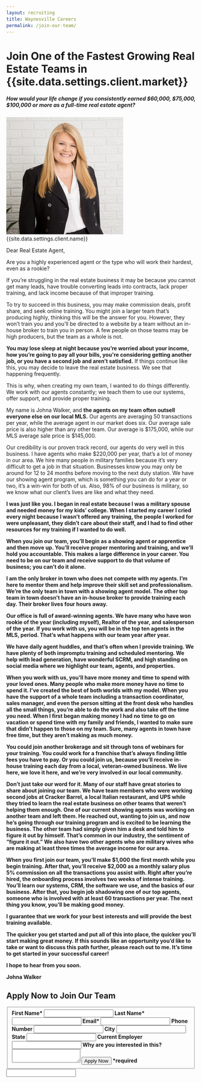```yaml
---
layout: recruiting
title: Waynesville Careers
permalink: /join-our-team/
---
```


<div class="recruiting-page">
<h1 class="join-us">Join One of the Fastest Growing Real Estate Teams in {{site.data.settings.client.market}}</h1>
<h5 class="join-us-subtitle">How would your life change if you consistently earned $60,000, $75,000, $100,000 or more as a full-time real estate agent?</h5>
<div class="recruiting-photo">
<span class="client-image-container">
<img src="/img/headshot.jpg" alt="{{site.data.settings.client.name}}" class="client-image"/>
</span>
<figcaption class="caption">{{site.data.settings.client.name}}</figcaption>
</div>


<p>Dear Real Estate Agent,</p>

<p>Are you a highly experienced agent or the type who will work their hardest, even as a rookie? </p>

<p>If you’re struggling in the real estate business it may be because you cannot get many leads, have trouble converting leads into contracts, lack proper training, and lack income because of that improper training.</p>

<p>To try to succeed in this business, you may make commission deals, profit share, and seek online training. You might join a larger team that’s producing highly, thinking this will be the answer for you. However, they won’t train you and you’ll be directed to a website by a team without an in-house broker to train you in person. A few people on those teams may be high producers, but the team as a whole is not.</p>

<p><strong>You may lose sleep at night because you’re worried about your income, how you’re going to pay all your bills, you're considering getting another job, or you have a second job and aren’t satisfied.</strong> If things continue like this, you may decide to leave the real estate business. We see that happening frequently.</p>

<p>This is why, when creating my own team, I wanted to do things differently. We work with our agents constantly; we teach them to use our systems, offer support, and provide proper training.</p>

<p>My name is Johna Walker, and <strong>the agents on my team often outsell everyone else on our local MLS.</strong> Our agents are averaging 50 transactions per year, while the average agent in our market does six. Our average sale price is also higher than any other team. Our average is $175,000, while our MLS average sale price is $145,000.</p>

<p>Our credibility is our proven track record, our agents do very well in this business. I have agents who make $220,000 per year, that’s a lot of money in our area. We hire many people in military families because it’s very difficult to get a job in that situation. Businesses know you may only be around for 12 to 24 months before moving to the next duty station. We have our showing agent program, which is something you can do for a year or two, it’s a win-win for both of us. Also, 98% of our business is military, so we know what our client’s lives are like and what they need. </p>

<p><strong>I was just like you. I began in real estate because I was a military spouse and needed money for my kids’ college. When I started my career I cried every night because I wasn’t offered any training, the people I worked for were unpleasant, they didn’t care about their staff, and I had to find other resources for my training if I wanted to do well. </p>

<p><strong>When you join our team, you’ll begin as a showing agent or apprentice and then move up.</strong> You’ll receive proper mentoring and training, and we’ll hold you accountable. This makes a large difference in your career. You need to be on our team and receive support to do that volume of business; <strong>you can’t do it alone.</strong> </p>

<p>I am the only broker in town who does not compete with my agents. I’m here to mentor them and help improve their skill set and professionalism. We’re the only team in town with a showing agent model. The other top team in town doesn’t have an in-house broker to provide training each day. Their broker lives four hours away. </p>

<p>Our office is full of award-winning agents. We have many who have won rookie of the year (including myself), Realtor of the year, and salesperson of the year. <strong>If you work with us, you will be in the top ten agents in the MLS,</strong> period. That’s what happens with our team year after year. </p>

<p>We have daily agent huddles, and that’s often when I provide training. We have plenty of both impromptu training and scheduled mentoring. We help with lead generation, have wonderful SCRM, and high standing on social media where we highlight our team, agents, and properties. </p>

<p>When you work with us, you’ll have more money and time to spend with your loved ones. Many people who make more money have no time to spend it. I’ve created the best of both worlds with my model. When you have the support of a whole team including a transaction coordinator, sales manager, and even the person sitting at the front desk who handles all the small things, you’re able to do the work and also take off the time you need. When I first began making money I had no time to go on vacation or spend time with my family and friends, I wanted to make sure that didn’t happen to those on my team. Sure, many agents in town have free time, but they aren’t making as much money. </p>

<p>You could join another brokerage and sit through tons of webinars for your training. You could work for a franchise that’s always finding little fees you have to pay. Or you could join us, because <strong>you’ll receive in-house training each day from a local, veteran-owned business.</strong> We live here, we love it here, and we’re very involved in our local community. </p>

<p>Don’t just take our word for it. Many of our staff have great stories to share about joining our team. We have team members who were working second jobs at Cracker Barrel, a local Italian restaurant, and UPS while they tried to learn the real estate business on other teams that weren’t helping them enough. One of our current showing agents was working on another team and left them. He reached out, wanting to join us, and now he’s going through our training program and is excited to be learning the business. The other team had simply given him a desk and told him to figure it out by himself. <strong>That’s common in our industry, the sentiment of “figure it out.”</strong> We also have two other agents who are military wives who are making at least three times the average income for our area. </p>

<p><strong>When you first join our team, you’ll make $1,000 the first month while you begin training.</strong> After that, you’ll receive $2,000 as a monthly salary plus 5% commission on all the transactions you assist with. Right after you’re hired, the onboarding process involves two weeks of intense training. You’ll learn our systems, CRM, the software we use, and the basics of our business. After that, you begin job shadowing one of our top agents, someone who is involved with at least 60 transactions per year. The next thing you know, you’ll be making good money. </p>

<p><strong>I guarantee that we work for your best interests and will provide the best training available.</strong></p>

<p>The quicker you get started and put all of this into place, the quicker you’ll start making great money. If this sounds like an opportunity you’d like to take or want to discuss this path further, please reach out to me. It’s time to get started in your successful career! </p>

<p>I hope to hear from you soon.</p>

<p>Johna Walker</p>




<h2 class="recruiting">Apply Now to Join Our Team</h2>

<form method="post" class="home-value cta-forms" action="https://formspree.io/{{site.data.settings.client.email}}" onsubmit="return setReturn()">
					<fieldset><label for="firstname">First Name*</label> <input type="text" required="" name="firstname" /> <label for="lastname">Last Name*</label> <input type="text" required="" name="lastname" /> <label for="email">Email*</label> <input type="text" name="name" /> <label for="phone">Phone Number </label> <input type="tel" name="phone" />
						<!--base32-c9gq6t9k68pkcd3jcwpp4rbkcmtk4-base32--><label for="city">City </label> <input type="text" name="city" /> <label for="state">State </label> <input type="text" name="state" /> <label for="employer">Current Employer </label> <input type="text" name="employer" /> <label for="message">Why are you interested in this? </label><textarea name="employer"></textarea>
						<!--base32-c9gq6t9k68pk8cbme5gq4uv4cguqachj70r2urk1edjk6cg-base32--><input class="submit light-light" type="submit" value="Apply Now" name="submitrecruitingForm" /> <span class="asterisk">*required</span></fieldset>
					<!--base32-c9gq6t9k68pk8c9he1t7cxkecdkpedhpe9h6at3me5r7ee1kddhpwx9q71up4tb3f1u6mc3mdcwp6vkg6rw3gc1dc9gq6t9k68-base32-->
					<div class="hidden"><input type="hidden" value="{{site.data.settings.client.email}}" name="_to" /> <input type="hidden" value="Recruiting Contact Request Message From Your Vyral Careers and Training Video Blog" name="_subject" /> <input type="text" name="_gotcha" /></div>
				</form>
</div>
